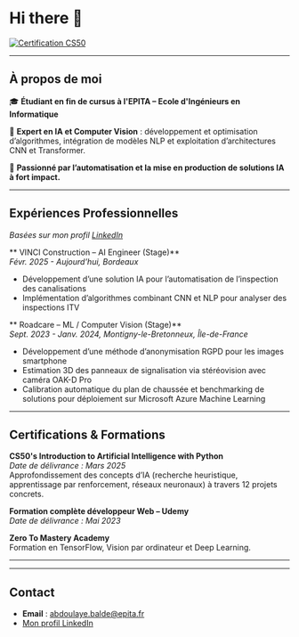 # Hi there 👋

<!--
**sankBalde/sankBalde** is a ✨ _special_ ✨ repository because its `README.md` (this file) appears on your GitHub profile.
-->

[![Certification CS50](https://img.shields.io/badge/Certification-CS50-blue)](https://certificates.cs50.io/6e087326-7c16-4be5-a78f-f29525aa0314.pdf?size=letter)

---

## À propos de moi

🎓 **Étudiant en fin de cursus à l'EPITA – Ecole d'Ingénieurs en Informatique**  

🤖 **Expert en IA et Computer Vision** : développement et optimisation d’algorithmes, intégration de modèles NLP et exploitation d’architectures CNN et Transformer.

🚀 **Passionné par l’automatisation et la mise en production de solutions IA à fort impact.**

---

## Expériences Professionnelles  
*Basées sur mon profil [LinkedIn](https://www.linkedin.com/in/abdoulaye-baldé-448330231)*

** VINCI Construction – AI Engineer (Stage)**  
_Févr. 2025 - Aujourd’hui, Bordeaux_  
- Développement d’une solution IA pour l’automatisation de l’inspection des canalisations  
- Implémentation d’algorithmes combinant CNN et NLP pour analyser des inspections ITV

** Roadcare – ML / Computer Vision (Stage)**  
_Sept. 2023 - Janv. 2024, Montigny-le-Bretonneux, Île-de-France_  
- Développement d’une méthode d’anonymisation RGPD pour les images smartphone  
- Estimation 3D des panneaux de signalisation via stéréovision avec caméra OAK-D Pro  
- Calibration automatique du plan de chaussée et benchmarking de solutions pour déploiement sur Microsoft Azure Machine Learning

---

## Certifications & Formations

**CS50's Introduction to Artificial Intelligence with Python**  
*Date de délivrance : Mars 2025*  
Approfondissement des concepts d’IA (recherche heuristique, apprentissage par renforcement, réseaux neuronaux) à travers 12 projets concrets.

**Formation complète développeur Web – Udemy**  
*Date de délivrance : Mai 2023*

**Zero To Mastery Academy**  
Formation en TensorFlow, Vision par ordinateur et Deep Learning.

---

---

## Contact

- **Email** : [abdoulaye.balde@epita.fr](mailto:abdoulaye.balde@epita.fr)
- [Mon profil LinkedIn](https://www.linkedin.com/in/abdoulaye-baldé-448330231)
